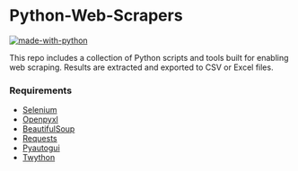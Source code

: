 # Python-Web-Scrapers
[![made-with-python](https://img.shields.io/badge/Made%20with-Python-1f425f.svg)](https://www.python.org/) 

This repo includes a collection of Python scripts and tools built for enabling web scraping. Results are extracted and exported to CSV or Excel files.


### Requirements
  - [Selenium](https://pypi.org/project/selenium/)
  - [Openpyxl](https://pypi.org/project/openpyxl/)
  - [BeautifulSoup](https://pypi.org/project/beautifulsoup4/)
  - [Requests](https://pypi.org/project/requests/)
  - [Pyautogui](https://pypi.org/project/PyAutoGUI/)
  - [Twython](https://pypi.org/project/twython/)



